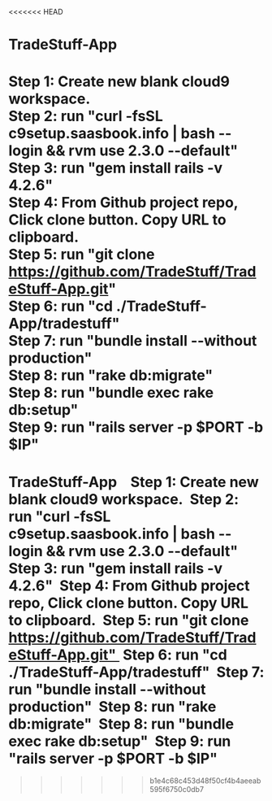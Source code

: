 <<<<<<< HEAD
# TradeStuff-App  
  
Step 1: Create new blank cloud9 workspace.  
Step 2: run "curl -fsSL c9setup.saasbook.info | bash --login && rvm use 2.3.0 --default"  
Step 3: run "gem install rails -v 4.2.6"  
Step 4: From Github project repo, Click clone button. Copy URL to clipboard.  
Step 5: run "git clone https://github.com/TradeStuff/TradeStuff-App.git"  
Step 6: run "cd ./TradeStuff-App/tradestuff"  
Step 7: run "bundle install --without production"  
Step 8: run "rake db:migrate"  
Step 8: run "bundle exec rake db:setup"  
Step 9: run "rails server -p $PORT -b $IP"  
=======
# TradeStuff-App    Step 1: Create new blank cloud9 workspace.  Step 2: run "curl -fsSL c9setup.saasbook.info | bash --login && rvm use 2.3.0 --default"  Step 3: run "gem install rails -v 4.2.6"  Step 4: From Github project repo, Click clone button. Copy URL to clipboard.  Step 5: run "git clone https://github.com/TradeStuff/TradeStuff-App.git"  Step 6: run "cd ./TradeStuff-App/tradestuff"  Step 7: run "bundle install --without production"  Step 8: run "rake db:migrate"  Step 8: run "bundle exec rake db:setup"  Step 9: run "rails server -p $PORT -b $IP"  
>>>>>>> b1e4c68c453d48f50cf4b4aeeab595f6750c0db7
